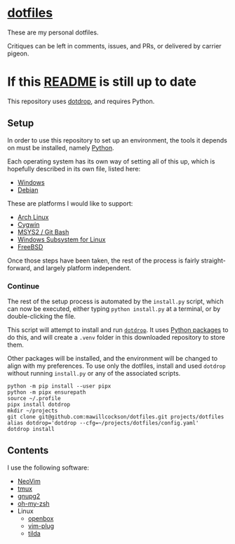 # [dotfiles][]

These are my personal dotfiles.

Critiques can be left in comments, issues, and PRs, or delivered by carrier pigeon.

# If this [README](./README.md) is still up to date

This repository uses [dotdrop][], and requires Python.

## Setup

In order to use this repository to set up an environment, the tools it depends on must be installed, namely [Python][].

Each operating system has its own way of setting all of this up, which is hopefully described in its own file, listed here:


 - [Windows](./INSTALL_windows.md)
 - [Debian](./INSTALL_debian.md)

These are platforms I would like to support:

 - [Arch Linux](./INSTALL_archlinux.md)
 - [Cygwin](./INSTALL_cygwin.md)
 - [MSYS2 / Git Bash](./INSTALL_gitbash.md)
 - [Windows Subsystem for Linux](./INSTALL_wsl.md)
 - [FreeBSD](./INSTALL_freebsd.md)

Once those steps have been taken, the rest of the process is fairly straight-forward, and largely platform independent.

### Continue

The rest of the setup process is automated by the `install.py` script, which can now be executed, either typing `python install.py` at a terminal, or by double-clicking the file.

This script will attempt to install and run [`dotdrop`][dotdrop]. It uses [Python packages][python-packages] to do this, and will create a `.venv` folder in this downloaded repository to store them.

Other packages will be installed, and the environment will be changed to align with my preferences. To use only the dotfiles, install and used `dotdrop` without running `install.py` or any of the associated scripts.

```
python -m pip install --user pipx
python -m pipx ensurepath
source ~/.profile
pipx install dotdrop
mkdir ~/projects
git clone git@github.com:mawillcockson/dotfiles.git projects/dotfiles
alias dotdrop='dotdrop --cfg=~/projects/dotfiles/config.yaml'
dotdrop install
```

## Contents

I use the following software:

- [NeoVim][]
- [tmux][]
- [gnupg2][]
- [oh-my-zsh][]
- Linux
  - [openbox][]
  - [vim-plug][]
  - [tilda][]

[dotfiles]: <https://wiki.archlinux.org/index.php/Dotfiles>
[dotdrop]: <https://github.com/deadc0de6/dotdrop>
[Python]: <https://www.python.org/>
[python-packages]: <https://pypi.org/help/#packages>
[NeoVim]: <https://neovim.io/>
[tmux]: <https://github.com/tmux/tmux>
[gnupg2]: <https://gnupg.org/>
[oh-my-zsh]: <https://ohmyz.sh/>
[openbox]: <http://openbox.org>
[vim-plug]: <https://github.com/junegunn/vim-plug>
[tilda]: <https://github.com/lanoxx/tilda>
